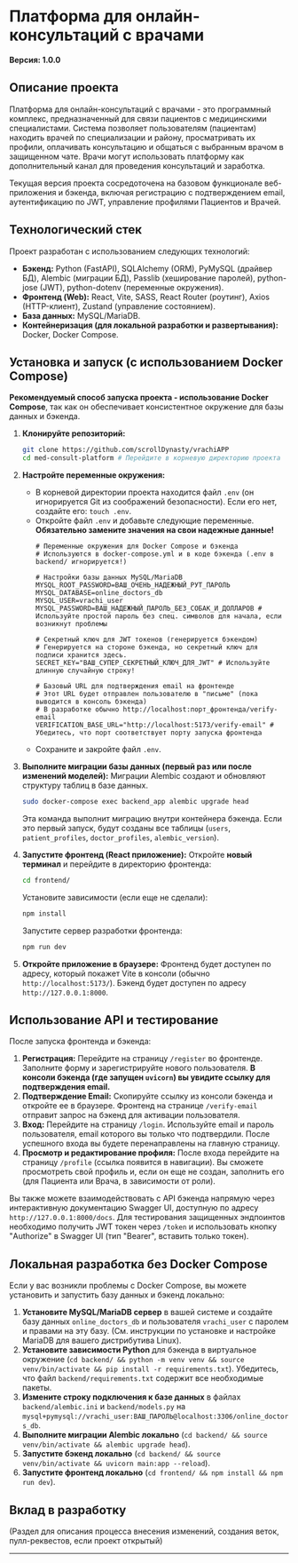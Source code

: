 # Платформа для онлайн-консультаций с врачами

**Версия: 1.0.0**

## Описание проекта

Платформа для онлайн-консультаций с врачами - это программный комплекс, предназначенный для связи пациентов с медицинскими специалистами. Система позволяет пользователям (пациентам) находить врачей по специализации и району, просматривать их профили, оплачивать консультацию и общаться с выбранным врачом в защищенном чате. Врачи могут использовать платформу как дополнительный канал для проведения консультаций и заработка.

Текущая версия проекта сосредоточена на базовом функционале веб-приложения и бэкенда, включая регистрацию с подтверждением email, аутентификацию по JWT, управление профилями Пациентов и Врачей.

## Технологический стек

Проект разработан с использованием следующих технологий:

*   **Бэкенд:** Python (FastAPI), SQLAlchemy (ORM), PyMySQL (драйвер БД), Alembic (миграции БД), Passlib (хеширование паролей), python-jose (JWT), python-dotenv (переменные окружения).
*   **Фронтенд (Web):** React, Vite, SASS, React Router (роутинг), Axios (HTTP-клиент), Zustand (управление состоянием).
*   **База данных:** MySQL/MariaDB.
*   **Контейнеризация (для локальной разработки и развертывания):** Docker, Docker Compose.

## Установка и запуск (с использованием Docker Compose)

**Рекомендуемый способ запуска проекта - использование Docker Compose**, так как он обеспечивает консистентное окружение для базы данных и бэкенда.

1.  **Клонируйте репозиторий:**
    ```bash
    git clone https://github.com/scrollDynasty/vrachiAPP
    cd med-consult-platform # Перейдите в корневую директорию проекта
    ```

2.  **Настройте переменные окружения:**
    *   В корневой директории проекта находится файл `.env` (он игнорируется Git из соображений безопасности). Если его нет, создайте его: `touch .env`.
    *   Откройте файл `.env` и добавьте следующие переменные. **Обязательно замените значения на свои надежные данные!**
        ```env
        # Переменные окружения для Docker Compose и бэкенда
        # Используются в docker-compose.yml и в коде бэкенда (.env в backend/ игнорируется!)

        # Настройки базы данных MySQL/MariaDB
        MYSQL_ROOT_PASSWORD=ВАШ_ОЧЕНЬ_НАДЕЖНЫЙ_РУТ_ПАРОЛЬ
        MYSQL_DATABASE=online_doctors_db
        MYSQL_USER=vrachi_user
        MYSQL_PASSWORD=ВАШ_НАДЕЖНЫЙ_ПАРОЛЬ_БЕЗ_СОБАК_И_ДОЛЛАРОВ # Используйте простой пароль без спец. символов для начала, если возникнут проблемы

        # Секретный ключ для JWT токенов (генерируется бэкендом)
        # Генерируется на стороне бэкенда, но секретный ключ для подписи хранится здесь.
        SECRET_KEY="ВАШ_СУПЕР_СЕКРЕТНЫЙ_КЛЮЧ_ДЛЯ_JWT" # Используйте длинную случайную строку!

        # Базовый URL для подтверждения email на фронтенде
        # Этот URL будет отправлен пользователю в "письме" (пока выводится в консоль бэкенда)
        # В разработке обычно http://localhost:порт_фронтенда/verify-email
        VERIFICATION_BASE_URL="http://localhost:5173/verify-email" # Убедитесь, что порт соответствует порту запуска фронтенда
        ```
    *   Сохраните и закройте файл `.env`.

3.  **Выполните миграции базы данных (первый раз или после изменений моделей):**
    Миграции Alembic создают и обновляют структуру таблиц в базе данных.
    ```bash
    sudo docker-compose exec backend_app alembic upgrade head
    ```
    Эта команда выполнит миграцию внутри контейнера бэкенда. Если это первый запуск, будут созданы все таблицы (`users`, `patient_profiles`, `doctor_profiles`, `alembic_version`).

4.  **Запустите фронтенд (React приложение):**
    Откройте **новый терминал** и перейдите в директорию фронтенда:
    ```bash
    cd frontend/
    ```
    Установите зависимости (если еще не сделали):
    ```bash
    npm install
    ```
    Запустите сервер разработки фронтенда:
    ```bash
    npm run dev
    ```

5.  **Откройте приложение в браузере:**
    Фронтенд будет доступен по адресу, который покажет Vite в консоли (обычно `http://localhost:5173/`).
    Бэкенд будет доступен по адресу `http://127.0.0.1:8000`.

## Использование API и тестирование

После запуска фронтенда и бэкенда:

1.  **Регистрация:** Перейдите на страницу `/register` во фронтенде. Заполните форму и зарегистрируйте нового пользователя. **В консоли бэкенда (где запущен `uvicorn`) вы увидите ссылку для подтверждения email.**
2.  **Подтверждение Email:** Скопируйте ссылку из консоли бэкенда и откройте ее в браузере. Фронтенд на странице `/verify-email` отправит запрос на бэкенд для активации пользователя.
3.  **Вход:** Перейдите на страницу `/login`. Используйте email и пароль пользователя, email которого вы только что подтвердили. После успешного входа вы будете перенаправлены на главную страницу.
4.  **Просмотр и редактирование профиля:** После входа перейдите на страницу `/profile` (ссылка появится в навигации). Вы сможете просмотреть свой профиль и, если он еще не создан, заполнить его (для Пациента или Врача, в зависимости от роли).

Вы также можете взаимодействовать с API бэкенда напрямую через интерактивную документацию Swagger UI, доступную по адресу `http://127.0.0.1:8000/docs`. Для тестирования защищенных эндпоинтов необходимо получить JWT токен через `/token` и использовать кнопку "Authorize" в Swagger UI (тип "Bearer", вставить только токен).

## Локальная разработка без Docker Compose

Если у вас возникли проблемы с Docker Compose, вы можете установить и запустить базу данных и бэкенд локально:

1.  **Установите MySQL/MariaDB сервер** в вашей системе и создайте базу данных `online_doctors_db` и пользователя `vrachi_user` с паролем и правами на эту базу. (См. инструкции по установке и настройке MariaDB для вашего дистрибутива Linux).
2.  **Установите зависимости Python** для бэкенда в виртуальное окружение (`cd backend/ && python -m venv venv && source venv/bin/activate && pip install -r requirements.txt`). Убедитесь, что файл `backend/requirements.txt` содержит все необходимые пакеты.
3.  **Измените строку подключения к базе данных** в файлах `backend/alembic.ini` и `backend/models.py` на `mysql+pymysql://vrachi_user:ВАШ_ПАРОЛЬ@localhost:3306/online_doctors_db`.
4.  **Выполните миграции Alembic локально** (`cd backend/ && source venv/bin/activate && alembic upgrade head`).
5.  **Запустите бэкенд локально** (`cd backend/ && source venv/bin/activate && uvicorn main:app --reload`).
6.  **Запустите фронтенд локально** (`cd frontend/ && npm install && npm run dev`).

## Вклад в разработку

(Раздел для описания процесса внесения изменений, создания веток, пулл-реквестов, если проект открытый)

---